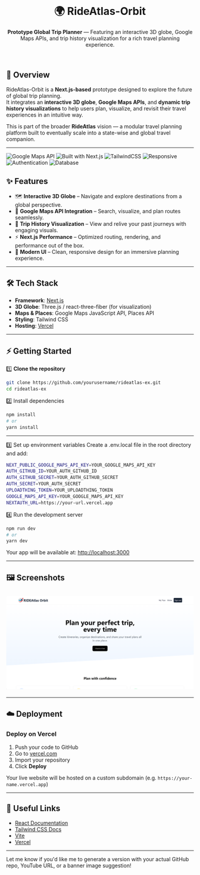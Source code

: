 <div align="center">
  <br />
  <h1>🌍 RideAtlas-Orbit</h1>
  <p>
    <b>Prototype Global Trip Planner</b> — Featuring an interactive 3D globe, Google Maps APIs, and trip history visualization for a rich travel planning experience.
  </p>
  <br />
</div>

## 🚀 Overview

RideAtlas-Orbit is a **Next.js-based** prototype designed to explore the future of global trip planning.  
It integrates an **interactive 3D globe**, **Google Maps APIs**, and **dynamic trip history visualizations** to help users plan, visualize, and revisit their travel experiences in an intuitive way.

This is part of the broader **RideAtlas** vision — a modular travel planning platform built to eventually scale into a state-wise and global travel companion.

---

![Google Maps API](https://img.shields.io/badge/API-Google%20Maps-blue)
![Built with Next.js](https://img.shields.io/badge/Built%20With-Next.js-black)
![TailwindCSS](https://img.shields.io/badge/Styled%20With-TailwindCSS-38bdf8)
![Responsive](https://img.shields.io/badge/Mobile%20First-Yes-green)
![Authentication](https://img.shields.io/badge/Auth-NextAuth.js-orange)
![Database](https://img.shields.io/badge/Database-Prisma%20%2B%20PostgreSQL-purple)

## ✨ Features

- 🗺 **Interactive 3D Globe** – Navigate and explore destinations from a global perspective.
- 📍 **Google Maps API Integration** – Search, visualize, and plan routes seamlessly.
- 📝 **Trip History Visualization** – View and relive your past journeys with engaging visuals.
- ⚡ **Next.js Performance** – Optimized routing, rendering, and performance out of the box.
- 🎨 **Modern UI** – Clean, responsive design for an immersive planning experience.

---

## 🛠 Tech Stack

- **Framework**: [Next.js](https://nextjs.org)
- **3D Globe**: Three.js / react-three-fiber (for visualization)
- **Maps & Places**: Google Maps JavaScript API, Places API
- **Styling**: Tailwind CSS
- **Hosting**: [Vercel](https://vercel.com)

---

## ⚡ Getting Started

1️⃣ **Clone the repository**

```bash
git clone https://github.com/yourusername/rideatlas-ex.git
cd rideatlas-ex
```

2️⃣ Install dependencies

```bash
npm install
# or
yarn install
```

---

3️⃣ Set up environment variables
Create a .env.local file in the root directory and add:

```bash
NEXT_PUBLIC_GOOGLE_MAPS_API_KEY=YOUR_GOOGLE_MAPS_API_KEY
AUTH_GITHUB_ID=YOUR_AUTH_GITHUB_ID
AUTH_GITHUB_SECRET=YOUR_AUTH_GITHUB_SECRET
AUTH_SECRET=YOUR_AUTH_SECRET
UPLOADTHING_TOKEN=YOUR_UPLOADTHING_TOKEN
GOOGLE_MAPS_API_KEY=YOUR_GOOGLE_MAPS_API_KEY
NEXTAUTH_URL=https://your-url.vercel.app
```

4️⃣ Run the development server

```bash
npm run dev
# or
yarn dev
```

Your app will be available at: [http://localhost:3000](http://localhost:3000)

---

## 🖼️ Screenshots

## <div><img src="public/pic.png" alt="Screenshot" /></div>

---

## ☁️ Deployment

### Deploy on Vercel

1. Push your code to GitHub
2. Go to [vercel.com](https://vercel.com)
3. Import your repository
4. Click **Deploy**

Your live website will be hosted on a custom subdomain (e.g. `https://your-name.vercel.app`)

---

## 🔗 Useful Links

- [React Documentation](https://reactjs.org/)
- [Tailwind CSS Docs](https://tailwindcss.com/)
- [Vite](https://vitejs.dev/)
- [Vercel](https://vercel.com/)

---

Let me know if you'd like me to generate a version with your actual GitHub repo, YouTube URL, or a banner image suggestion!

